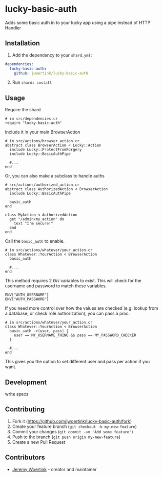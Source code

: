 # lucky-basic-auth

Adds some basic auth in to your lucky app using a pipe instead of HTTP Handler

## Installation

1. Add the dependency to your `shard.yml`:
```yaml
dependencies:
  lucky-basic-auth:
    github: jwoertink/lucky-basic-auth
```
2. Run `shards install`

## Usage

Require the shard
```crystal
# in src/dependencies.cr
require "lucky-basic-auth"
```

Include it in your main BrowserAction
```crystal
# in src/actions/browser_action.cr
abstract class BrowserAction < Lucky::Action
  include Lucky::ProtectFromForgery
  include Lucky::BasicAuthPipe

  #...
end
```

Or, you can also make a subclass to handle auths
```crystal
# src/actions/authorized_action.cr
abstract class AuthorizedAction < BrowserAction
  include Lucky::BasicAuthPipe

  basic_auth
end

class MyAction < AuthorizedAction
  get "/admin/my_action" do
    text "I'm secure!"
  end
end
```

Call the `basic_auth` to enable.
```crystal
# in src/actions/whatever/your_action.cr
class Whatever::YourAction < BrowserAction
  basic_auth

  #...
end
```

This method requires 2 `ENV` variables to exist. This will check for the username and password to match these variables.

```crystal
ENV["AUTH_USERNAME"]
ENV["AUTH_PASSWORD"]
```

If you need more control over how the values are checked (e.g. lookup from a database, or check role authorization), you can pass a proc.


```crystal
# in src/actions/whatever/your_action.cr
class Whatever::YourAction < BrowserAction
  basic_auth ->(user, pass) {
    user == MY_USERNAME_THING && pass == MY_PASSWORD_CHECKER
  }

  #...
end
```

This gives you the option to set different user and pass per action if you want.


## Development

write specs

## Contributing

1. Fork it (<https://github.com/jwoertink/lucky-basic-auth/fork>)
2. Create your feature branch (`git checkout -b my-new-feature`)
3. Commit your changes (`git commit -am 'Add some feature'`)
4. Push to the branch (`git push origin my-new-feature`)
5. Create a new Pull Request

## Contributors

- [Jeremy Woertink](https://github.com/jwoertink) - creator and maintainer
